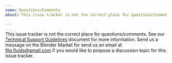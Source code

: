 ```yaml
---
name: Questions/Comments
about: This issue tracker is not the correct place for questions/comments.

---
```


This issue tracker is not the correct place for questions/comments. See our [Technical Support Guidelines](https://github.com/BrandonDyer64/OpenFLIP/wiki/Technical-Support-Guidelines) document for more information. Send us a message on the Blender Market for send us an email at flip.fluids@gmail.com if you would like to propose a discussion topic for this issue tracker.
